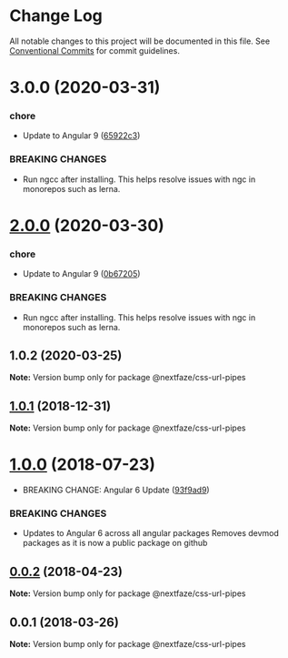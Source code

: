 # Change Log

All notable changes to this project will be documented in this file.
See [Conventional Commits](https://conventionalcommits.org) for commit guidelines.

# 3.0.0 (2020-03-31)


### chore

* Update to Angular 9 ([65922c3](https://github.com/NextFaze/npm-modules/commit/65922c3b464f9f035f38e3bc8dc07a063f7fd501))


### BREAKING CHANGES

* Run ngcc after installing.
This helps resolve issues with ngc in monorepos such as lerna.





# [2.0.0](https://github.com/NextFaze/npm-modules/compare/@nextfaze/css-url-pipes@1.0.2...@nextfaze/css-url-pipes@2.0.0) (2020-03-30)


### chore

* Update to Angular 9 ([0b67205](https://github.com/NextFaze/npm-modules/commit/0b67205e48aae8a496f85f1bdff945e29c375bf0))


### BREAKING CHANGES

* Run ngcc after installing.
This helps resolve issues with ngc in monorepos such as lerna.





## 1.0.2 (2020-03-25)

**Note:** Version bump only for package @nextfaze/css-url-pipes





## [1.0.1](https://gitlab.nextfaze.com/nextfaze/npm-modules/compare/@nextfaze/css-url-pipes@1.0.0...@nextfaze/css-url-pipes@1.0.1) (2018-12-31)

**Note:** Version bump only for package @nextfaze/css-url-pipes





<a name="1.0.0"></a>
# [1.0.0](https://gitlab.nextfaze.com/nextfaze/npm-modules/compare/@nextfaze/css-url-pipes@0.0.2...@nextfaze/css-url-pipes@1.0.0) (2018-07-23)


* BREAKING CHANGE: Angular 6 Update ([93f9ad9](https://gitlab.nextfaze.com/nextfaze/npm-modules/commit/93f9ad9))


### BREAKING CHANGES

* Updates to Angular 6 across all angular packages
Removes devmod packages as it is now a public package on github




<a name="0.0.2"></a>
## [0.0.2](https://gitlab.nextfaze.com/nextfaze/npm-modules/compare/@nextfaze/css-url-pipes@0.0.1...@nextfaze/css-url-pipes@0.0.2) (2018-04-23)




**Note:** Version bump only for package @nextfaze/css-url-pipes

<a name="0.0.1"></a>
## 0.0.1 (2018-03-26)




**Note:** Version bump only for package @nextfaze/css-url-pipes

